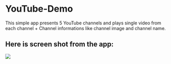 # YouTube-Demo


This simple app presents 5 YouTube channels and plays single video from each channel + Channel informations like channel image and channel name.
## Here is screen shot from the app:
![](1.png)
